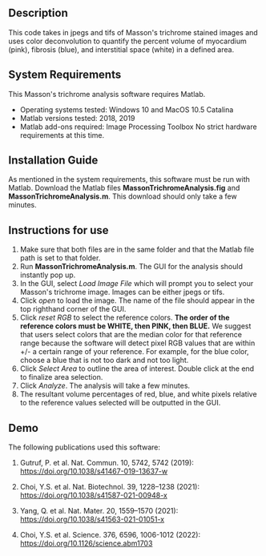 ## Description
This code takes in jpegs and tifs of Masson's trichrome stained images and uses color deconvolution to quantify the percent volume of myocardium (pink), fibrosis (blue), and interstitial space (white) in a defined area.

## System Requirements
This Masson's trichrome analysis software requires Matlab. 
* Operating systems tested: Windows 10 and MacOS 10.5 Catalina
* Matlab versions tested: 2018, 2019 
* Matlab add-ons required: Image Processing Toolbox
No strict hardware requirements at this time.

## Installation Guide
As mentioned in the system requirements, this software must be run with Matlab. Download the Matlab files **MassonTrichromeAnalysis.fig** and **MassonTrichromeAnalysis.m**. This download should only take a few minutes.

## Instructions for use
1. Make sure that both files are in the same folder and that the Matlab file path is set to that folder. 
2. Run **MassonTrichromeAnalysis.m**. The GUI for the analysis should instantly pop up. 
3. In the GUI, select *Load Image File* which will prompt you to select your Masson's trichrome image. Images can be either jpegs or tifs. 
4. Click *open* to load the image. The name of the file should appear in the top righthand corner of the GUI.
5.  Click *reset RGB* to select the reference colors. **The order of the reference colors must be WHITE, then PINK, then BLUE.** We suggest that users select colors that are the median color for that reference range because the software will detect pixel RGB values that are within +/- a certain range of your reference. For example, for the blue color, choose a blue that is not too dark and not too light. 
6. Click *Select Area* to outline the area of interest. Double click at the end to finalize area selection.
7. Click *Analyze*. The analysis will take a few minutes.
8. The resultant volume percentages of red, blue, and white pixels relative to the reference values selected will be outputted in the GUI. 

## Demo
The following publications used this software:
1. Gutruf, P. et al. Nat. Commun. 10, 5742, 5742 (2019): https://doi.org/10.1038/s41467-019-13637-w 

2. Choi, Y.S. et al. Nat. Biotechnol. 39, 1228–1238 (2021): https://doi.org/10.1038/s41587-021-00948-x 

3. Yang, Q. et al. Nat. Mater. 20, 1559–1570 (2021): https://doi.org/10.1038/s41563-021-01051-x 

4. Choi, Y.S. et al. Science. 376, 6596, 1006-1012 (2022): https://doi.org/10.1126/science.abm1703 